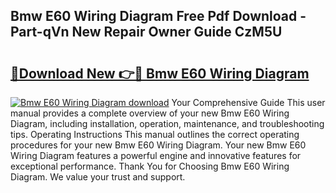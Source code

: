 ## Bmw E60 Wiring Diagram Free Pdf Download - Part-qVn New Repair Owner Guide CzM5U

# <h2><a href="http://dfszeu.blite.top/?on=Bmw+E60+Wiring+Diagram">🔗Download New 👉🔴 Bmw E60 Wiring Diagram</a></h2>

[![Bmw E60 Wiring Diagram download](https://i.imgur.com/lujVjoI.png)](http://dfszeu.blite.top/?on=Bmw+E60+Wiring+Diagram)
Your Comprehensive Guide This user manual provides a complete overview of your new Bmw E60 Wiring Diagram, including installation, operation, maintenance, and troubleshooting tips. Operating Instructions This manual outlines the correct operating procedures for your new Bmw E60 Wiring Diagram. Your new Bmw E60 Wiring Diagram features a powerful engine and innovative features for exceptional performance. Thank You for Choosing Bmw E60 Wiring Diagram. We value your trust and support.
